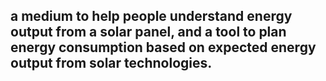 ## a medium to help people understand energy output from a solar panel, and a tool to plan energy consumption based on expected energy output from solar technologies.
